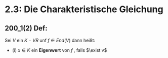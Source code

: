 # 2.3: Die Charakteristische Gleichung

## 200_1(2) Def:
Sei $V$ ein $K-VR$  unf $f \in End(V)$ dann heißt:
- (i) $x \in K$ ein **Eigenwert** von $f$ , falls $\exist v$